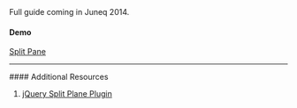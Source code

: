 <div class="alert alert-warning">
  Full guide coming in Juneq 2014.
</div>

#### <i class="fa fa-magic text-danger"></i> Demo
<a class="jsbin-embed" href="http://jsbin.com/gedak/1/embed?output">Split Pane</a>
<script src="http://static.jsbin.com/js/embed.js"></script>

<hr>
#### <i class="fa fa-lightbulb-o text-danger"></i> Additional Resources

1. [jQuery Split Plane Plugin](https://github.com/shagstrom/split-pane)
